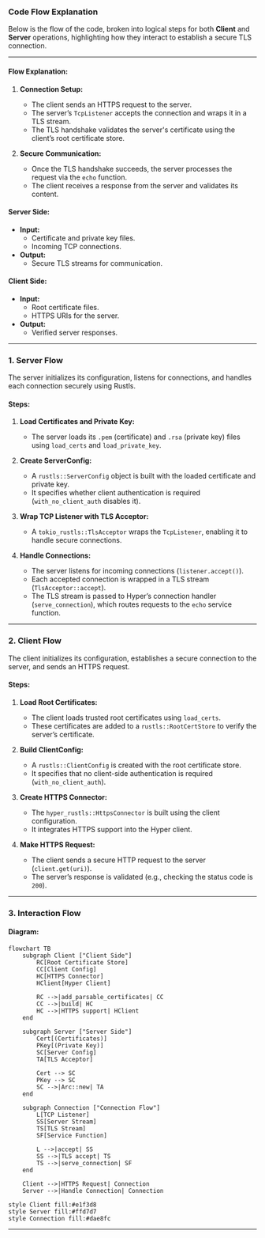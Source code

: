 ### Code Flow Explanation

Below is the flow of the code, broken into logical steps for both **Client** and **Server** operations, highlighting how they interact to establish a secure TLS connection.

---

#### **Flow Explanation:**
1. **Connection Setup:**
   - The client sends an HTTPS request to the server.
   - The server’s `TcpListener` accepts the connection and wraps it in a TLS stream.
   - The TLS handshake validates the server's certificate using the client’s root certificate store.

2. **Secure Communication:**
   - Once the TLS handshake succeeds, the server processes the request via the `echo` function.
   - The client receives a response from the server and validates its content.

#### **Server Side:**
- **Input:**
  - Certificate and private key files.
  - Incoming TCP connections.
- **Output:**
  - Secure TLS streams for communication.

#### **Client Side:**
- **Input:**
  - Root certificate files.
  - HTTPS URIs for the server.
- **Output:**
  - Verified server responses.


---


### **1. Server Flow**
The server initializes its configuration, listens for connections, and handles each connection securely using Rustls.

#### **Steps:**
1. **Load Certificates and Private Key:**
   - The server loads its `.pem` (certificate) and `.rsa` (private key) files using `load_certs` and `load_private_key`.

2. **Create ServerConfig:**
   - A `rustls::ServerConfig` object is built with the loaded certificate and private key.
   - It specifies whether client authentication is required (`with_no_client_auth` disables it).

3. **Wrap TCP Listener with TLS Acceptor:**
   - A `tokio_rustls::TlsAcceptor` wraps the `TcpListener`, enabling it to handle secure connections.

4. **Handle Connections:**
   - The server listens for incoming connections (`listener.accept()`).
   - Each accepted connection is wrapped in a TLS stream (`TlsAcceptor::accept`).
   - The TLS stream is passed to Hyper’s connection handler (`serve_connection`), which routes requests to the `echo` service function.

---

### **2. Client Flow**
The client initializes its configuration, establishes a secure connection to the server, and sends an HTTPS request.

#### **Steps:**
1. **Load Root Certificates:**
   - The client loads trusted root certificates using `load_certs`.
   - These certificates are added to a `rustls::RootCertStore` to verify the server’s certificate.

2. **Build ClientConfig:**
   - A `rustls::ClientConfig` is created with the root certificate store.
   - It specifies that no client-side authentication is required (`with_no_client_auth`).

3. **Create HTTPS Connector:**
   - The `hyper_rustls::HttpsConnector` is built using the client configuration.
   - It integrates HTTPS support into the Hyper client.

4. **Make HTTPS Request:**
   - The client sends a secure HTTP request to the server (`client.get(uri)`).
   - The server’s response is validated (e.g., checking the status code is `200`).

---

### **3. Interaction Flow**

#### **Diagram:**
```mermaid
flowchart TB
    subgraph Client ["Client Side"]
        RC[Root Certificate Store]
        CC[Client Config]
        HC[HTTPS Connector]
        HClient[Hyper Client]
        
        RC -->|add_parsable_certificates| CC
        CC -->|build| HC
        HC -->|HTTPS support| HClient
    end

    subgraph Server ["Server Side"]
        Cert[(Certificates)]
        PKey[(Private Key)]
        SC[Server Config]
        TA[TLS Acceptor]
        
        Cert --> SC
        PKey --> SC
        SC -->|Arc::new| TA
    end

    subgraph Connection ["Connection Flow"]
        L[TCP Listener]
        SS[Server Stream]
        TS[TLS Stream]
        SF[Service Function]
        
        L -->|accept| SS
        SS -->|TLS accept| TS
        TS -->|serve_connection| SF
    end

    Client -->|HTTPS Request| Connection
    Server -->|Handle Connection| Connection

style Client fill:#e1f3d8
style Server fill:#ffd7d7
style Connection fill:#dae8fc
```


---
